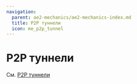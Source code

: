 ```yaml
---
navigation:
  parent: ae2-mechanics/ae2-mechanics-index.md
  title: P2P туннели
  icon: me_p2p_tunnel
---
```


# P2P туннели

См. [P2P туннели](../items-blocks-machines/p2p_tunnels.md)